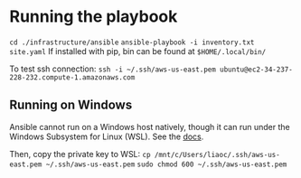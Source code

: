 # Running the playbook
`cd ./infrastructure/ansible`
`ansible-playbook -i inventory.txt site.yaml`
If installed with pip, bin can be found at `$HOME/.local/bin/`

To test ssh connection:
`ssh -i ~/.ssh/aws-us-east.pem ubuntu@ec2-34-237-228-232.compute-1.amazonaws.com` 

## Running on Windows
Ansible cannot run on a Windows host natively, though it can run under the Windows Subsystem for Linux (WSL). See the [docs](https://docs.ansible.com/ansible/latest/user_guide/windows_faq.html).

Then, copy the private key to WSL:
`cp /mnt/c/Users/liaoc/.ssh/aws-us-east.pem ~/.ssh/aws-us-east.pem`
`sudo chmod 600 ~/.ssh/aws-us-east.pem`
